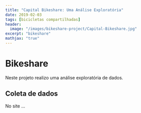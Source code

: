 ```yaml
---
title: "Capital Bikeshare: Uma Análise Exploratória"
date: 2019-02-03
tags: [bicicletas compartilhadas]
header:
  image: "/images/bikeshare-project/Capital-Bikeshare.jpg"
excerpt: "bikeshare"
mathjax: "true"
---
```


# Bikeshare

Neste projeto realizo uma análise exploratória de dados.

## Coleta de dados

No site ...

